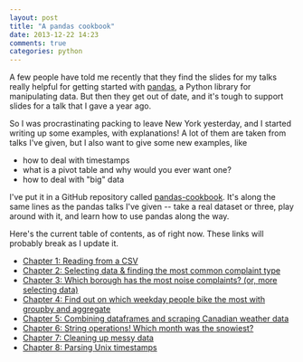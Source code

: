 ```yaml
---
layout: post
title: "A pandas cookbook"
date: 2013-12-22 14:23
comments: true
categories: python
---
```


A few people have told me recently that they find the slides for my
talks really helpful for getting started with
[pandas](http://pandas.pydata.org), a Python library for manipulating
data. But then they get out of date, and it's tough to support slides
for a talk that I gave a year ago.

So I was procrastinating packing to leave New York yesterday, and I
started writing up some examples, with explanations! A lot of them are
taken from talks I've given, but I also want to give some new
examples, like

* how to deal with timestamps
* what is a pivot table and why would you ever want one?
* how to deal with "big" data

I've put it in a GitHub repository called
[pandas-cookbook](https://github.com/jvns/pandas-cookbook). It's along
the same lines as the pandas talks I've given -- take a real dataset
or three, play around with it, and learn how to use pandas along the
way.

Here's the current table of contents, as of right now. These links
will probably break as I update it. 

* [Chapter 1: Reading from a CSV](http://nbviewer.ipython.org/github/jvns/pandas-cookbook/blob/master/cookbook/Chapter%201%20-%20Reading%20from%20a%20CSV.ipynb)
* [Chapter 2: Selecting data & finding the most common complaint type](http://nbviewer.ipython.org/github/jvns/pandas-cookbook/blob/master/cookbook/Chapter%202%20-%20Selecting%20data%20&%20finding%20the%20most%20common%20complaint%20type.ipynb)
* [Chapter 3: Which borough has the most noise complaints? (or, more selecting data)](http://nbviewer.ipython.org/github/jvns/pandas-cookbook/blob/master/cookbook/Chapter%203%20-%20Which%20borough%20has%20the%20most%20noise%20complaints%3F%20%28or%2C%20more%20selecting%20data%29.ipynb)
* [Chapter 4: Find out on which weekday people bike the most with groupby and aggregate](http://nbviewer.ipython.org/github/jvns/pandas-cookbook/blob/master/cookbook/Chapter%204%20-%20Find%20out%20on%20which%20weekday%20people%20bike%20the%20most%20with%20groupby%20and%20aggregate.ipynb)
* [Chapter 5: Combining dataframes and scraping Canadian weather data](http://nbviewer.ipython.org/github/jvns/pandas-cookbook/blob/master/cookbook/Chapter%205%20-%20Combining%20dataframes%20and%20scraping%20Canadian%20weather%20data.ipynb)
* [Chapter 6: String operations! Which month was the snowiest?](http://nbviewer.ipython.org/github/jvns/pandas-cookbook/blob/master/cookbook/Chapter%206%20-%20String%20operations%21%20Which%20month%20was%20the%20snowiest%3F.ipynb)
* [Chapter 7: Cleaning up messy data](http://nbviewer.ipython.org/github/jvns/pandas-cookbook/blob/master/cookbook/Chapter%207%20-%20Cleaning%20up%20messy%20data.ipynb)
* [Chapter 8: Parsing Unix timestamps](http://nbviewer.ipython.org/github/jvns/pandas-cookbook/blob/master/cookbook/Chapter%208%20-%20How%20to%20deal%20with%20timestamps.ipynb)
